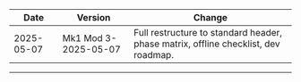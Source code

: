 | Date | Version | Change |
|------|---------|--------|
| 2025-05-07 | Mk1 Mod 3-2025-05-07 | Full restructure to standard header, phase matrix, offline checklist, dev roadmap. |  
---
